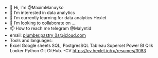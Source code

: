 - 👋 Hi, I’m @MaximManuyko
- 👀 I’m interested in data analytics
- 🌱 I’m currently learning for data analytics Hexlet
- 💞️ I’m looking to collaborate on ...
- 📫 How to reach me telegram @Malyntid
- email: plumber.pastry_0s@icloud.com
- Tools and languages:
- Excel
Google sheets
SQL, PostgresSQL
Tableau
Superset
Power BI
Qlik
Looker
Python
Git
GitHub.
-CV https://cv.hexlet.io/ru/resumes/3083

<!---
MaximManuyko/MaximManuyko is a ✨ special ✨ repository because its `README.md` (this file) appears on your GitHub profile.
You can click the Preview link to take a look at your changes.
--->
